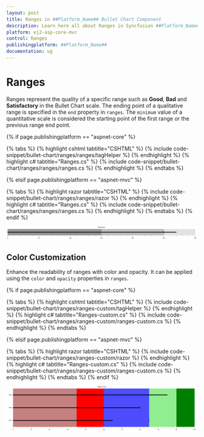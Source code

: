 ```yaml
---
layout: post
title: Ranges in ##Platform_Name## Bullet Chart Component
description: Learn here all about Ranges in Syncfusion ##Platform_Name## Bullet Chart component of Syncfusion Essential JS 2 and more.
platform: ej2-asp-core-mvc
control: Ranges
publishingplatform: ##Platform_Name##
documentation: ug
---
```



# Ranges

Ranges represent the quality of a specific range such as **Good**, **Bad** and **Satisfactory** in the Bullet Chart scale. The ending point of a qualitative range is specified in the `end` property in `ranges`. The `minimum` value of a quantitative scale is considered the starting point of the first range or the previous range end point.

{% if page.publishingplatform == "aspnet-core" %}

{% tabs %}
{% highlight cshtml tabtitle="CSHTML" %}
{% include code-snippet/bullet-chart/ranges/ranges/tagHelper %}
{% endhighlight %}
{% highlight c# tabtitle="Ranges.cs" %}
{% include code-snippet/bullet-chart/ranges/ranges/ranges.cs %}
{% endhighlight %}
{% endtabs %}

{% elsif page.publishingplatform == "aspnet-mvc" %}

{% tabs %}
{% highlight razor tabtitle="CSHTML" %}
{% include code-snippet/bullet-chart/ranges/ranges/razor %}
{% endhighlight %}
{% highlight c# tabtitle="Ranges.cs" %}
{% include code-snippet/bullet-chart/ranges/ranges/ranges.cs %}
{% endhighlight %}
{% endtabs %}
{% endif %}



![Ranges in Bullet Chart](images/blazor-bullet-chart-range.png)

## Color Customization

Enhance the readability of ranges with color and opacity. It can be applied using the `color` and `opacity` properties in `ranges`.

{% if page.publishingplatform == "aspnet-core" %}

{% tabs %}
{% highlight cshtml tabtitle="CSHTML" %}
{% include code-snippet/bullet-chart/ranges/ranges-custom/tagHelper %}
{% endhighlight %}
{% highlight c# tabtitle="Ranges-custom.cs" %}
{% include code-snippet/bullet-chart/ranges/ranges-custom/ranges-custom.cs %}
{% endhighlight %}
{% endtabs %}

{% elsif page.publishingplatform == "aspnet-mvc" %}

{% tabs %}
{% highlight razor tabtitle="CSHTML" %}
{% include code-snippet/bullet-chart/ranges/ranges-custom/razor %}
{% endhighlight %}
{% highlight c# tabtitle="Ranges-custom.cs" %}
{% include code-snippet/bullet-chart/ranges/ranges-custom/ranges-custom.cs %}
{% endhighlight %}
{% endtabs %}
{% endif %}



![Customizing Ranges with Color in Bullet Chart](images/blazor-bullet-chart-range-customization.png)